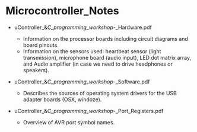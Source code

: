 # Microcontroller_Notes

* uController_&_C_programming_workshop_-_Hardware.pdf
   - Information on the processor boards including circuit diagrams and board pinouts.
   - Information on the sensors used: heartbeat sensor (light transmission), microphone board (audio input), LED dot matrix array, and Audio amplifier (in case we need to drive headphones or speakers).

* uController_&_C_programming_workshop_-_Software.pdf
   - Describes the sources of operating system drivers for the USB adapter boards (OSX, windoze).

* uController_&_C_programming_workshop_-_Port_Registers.pdf
   - Overview of AVR port symbol names.

